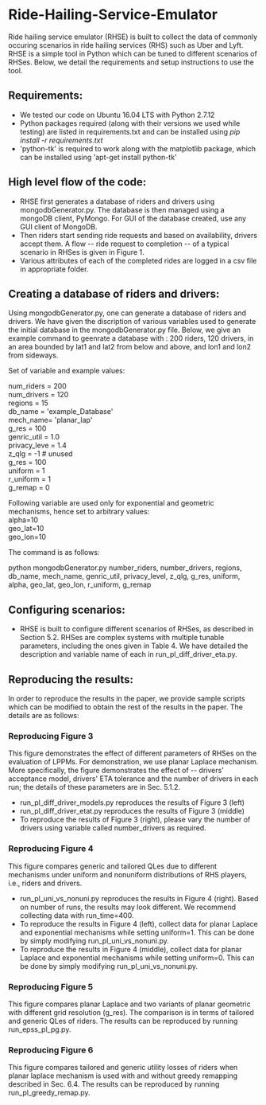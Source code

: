 # Ride-Hailing-Service-Emulator

Ride hailing service emulator (RHSE) is built to collect the data of commonly occuring scenarios in ride hailing services (RHS) such as Uber and Lyft. RHSE is a simple tool in Python which can be tuned to different scenarios of RHSes. Below, we detail the requirements and setup instructions to use the tool.


## Requirements:

- We tested our code on Ubuntu 16.04 LTS with Python 2.7.12
- Python packages required (along with their versions we used while testing) are listed in requirements.txt and can be installed using *pip install -r requirements.txt*
- 'python-tk' is required to work along with the matplotlib package, which can be installed using 'apt-get install python-tk'


## High level flow of the code:

- RHSE first generates a database of riders and drivers using mongodbGenerator.py. The database is then managed using a mongoDB client, PyMongo. For GUI of the database created, use any GUI client of MongoDB.
- Then riders start sending ride requests and based on availability, drivers accept them. A flow -- ride request to completion -- of a typical scenario in RHSes is given in Figure 1.
- Various attributes of each of the completed rides are logged in a csv file in appropriate folder.

## Creating a database of riders and drivers:
Using mongodbGenerator.py, one can generate a database of riders and drivers. We have given the discription of various variables used to generate the initial database in the mongodbGenerator.py file. Below, we give an example command to geenrate a database with : 200 riders, 120 drivers, in an area bounded by lat1 and lat2 from below and above, and lon1 and lon2 from sideways.

Set of variable and example values:

num_riders = 200 <br />
num_drivers = 120 <br />
regions = 15 <br />
db_name = 'example_Database' <br />
mech_name= 'planar_lap' <br />
g_res = 100 <br />
genric_util = 1.0 <br />
privacy_leve = 1.4 <br />
z_qlg = -1 # unused <br />
g_res = 100 <br />
uniform = 1 <br />
r_uniform = 1 <br />
g_remap = 0 <br />

Following variable are used only for exponential and geometric mechanisms, hence set to arbitrary values:<br />
alpha=10 <br />
geo_lat=10<br />
geo_lon=10

The command is as follows:

python mongodbGenerator.py number_riders, number_drivers, regions, db_name, mech_name, genric_util, privacy_level, z_qlg, g_res, uniform, alpha, geo_lat, geo_lon, r_uniform, g_remap
 
## Configuring scenarios:

- RHSE is built to configure different scenarios of RHSes, as described in Section 5.2. RHSes are complex systems with multiple tunable parameters, including the ones given in Table 4. We have detailed the description and variable name of each in run_pl_diff_driver_eta.py.

## Reproducing the results:

In order to reproduce the results in the paper, we provide sample scripts which can be modified to obtain the rest of the results in the paper. The details are as follows:

### Reproducing Figure 3
This figure demonstrates the effect of different parameters of RHSes on the evaluation of LPPMs. For demonstration, we use planar Laplace mechanism. More specifically, the figure demonstrates the effect of -- drivers' acceptance model, drivers' ETA tolerance and the number of drivers in each run; the details of these parameters are in Sec. 5.1.2.


- run_pl_diff_driver_models.py reproduces the results of Figure 3 (left)
- run_pl_diff_driver_etat.py reproduces the results of Figure 3 (middle)
- To reproduce the results of Figure 3 (right), please vary the number of drivers using variable called number_drivers as required.


### Reproducing Figure 4

This figure compares generic and tailored QLes due to different mechanisms under uniform and nonuniform distributions of RHS players, i.e., riders and drivers. 

- run_pl_uni_vs_nonuni.py reproduces the results in Figure 4 (right). Based on number of runs, the results may look different. We recommend collecting data with run_time=400.
- To reproduce the results in Figure 4 (left), collect data for planar Laplace and exponential mechanisms while setting uniform=1. This can be done by simply modifying run_pl_uni_vs_nonuni.py.
- To reproduce the results in Figure 4 (middle), collect data for planar Laplace and exponential mechanisms while setting uniform=0. This can be done by simply modifying run_pl_uni_vs_nonuni.py.


### Reproducing Figure 5

This figure compares planar Laplace and two variants of planar geometric with different grid resolution (g_res). The comparison is in terms of tailored and generic QLes of riders. The results can be reproduced by running run_epss_pl_pg.py.

### Reproducing Figure 6

This figure compares tailored and generic utility losses of riders when planar laplace mechanism is used with and without greedy remapping described in Sec. 6.4. The results can be reproduced by running run_pl_greedy_remap.py.
